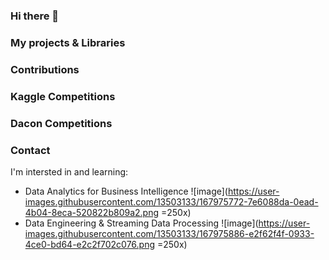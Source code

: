 ### Hi there 👋

### My projects & Libraries
   
### Contributions

### Kaggle Competitions
   
### Dacon Competitions
   
### Contact   


I'm intersted in and learning:  

- Data Analytics for Business Intelligence
![image](https://user-images.githubusercontent.com/13503133/167975772-7e6088da-0ead-4b04-8eca-520822b809a2.png =250x)
- Data Engineering & Streaming Data Processing
![image](https://user-images.githubusercontent.com/13503133/167975886-e2f62f4f-0933-4ce0-bd64-e2c2f702c076.png =250x)

<!--
**ohikendoit/ohikendoit** is a ✨ _special_ ✨ repository because its `README.md` (this file) appears on your GitHub profile.

Here are some ideas to get you started:

- 🔭 I’m currently working on ...
- 🌱 I’m currently learning ...
- 👯 I’m looking to collaborate on ...
- 🤔 I’m looking for help with ...
- 💬 Ask me about ...
- 📫 How to reach me: ...
- 😄 Pronouns: ...
- ⚡ Fun fact: ...
-->
